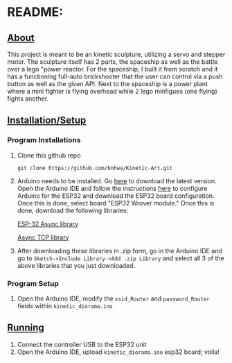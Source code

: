 # README:



## <u>About</u>

This project is meant to be an kinetic sculpture, utilizing a servo and stepper motor. The sculpture itself has 2 parts, the spaceship as well as the battle over a lego "power reactor. For the spaceship, I built it from scratch and it has a functioning full-auto brickshooter that the user can control via a push button as well as the given API. Next to the spaceship is a power plant where a mini fighter is flying overhead while 2 lego minfigues (one flying) fights another.

## <u>Installation/Setup</u>

### Program Installations

1. Clone this github repo

   ```
   git clone https://github.com/bnhwa/Kinetic-Art.git
   ```

   

3. Arduino needs to be installed. Go [here](https://www.arduino.cc/en/software) to download the latest version. Open the Arduino IDE and follow the instructions [here](https://randomnerdtutorials.com/getting-started-with-esp32/) to configure Arduino for the ESP32 and download the ESP32 board configuration. Once this is done, select board "ESP32 Wrover module." Once this is done, download the following libraries:

   [ESP-32 Async library](https://github.com/me-no-dev/ESPAsyncWebServer/archive/master.zip)

   [Async TCP library](https://github.com/me-no-dev/AsyncTCP/archive/master.zip)

4. After downloading these libraries in .zip form, go in the Arduino IDE and go to `Sketch->Include Library->Add .zip Library`  and select all 3 of the above libraries that you just downloaded.


### Program Setup 

1. Open the Arduino IDE, modify the `ssid_Router` and `password_Router` fields within `kinetic_diorama.ino`

   

## <u>Running</u>

1. Connect the controller USB to the ESP32 unit
2. Open the Arduino IDE, upload `kinetic_diorama.ino` esp32 board; voila!

